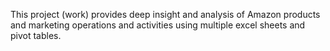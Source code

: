 This project (work) provides deep insight and analysis of Amazon products and marketing operations and activities using multiple excel sheets and pivot tables. 
